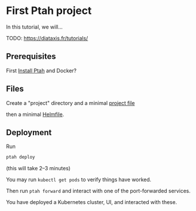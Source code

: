 # First Ptah project

In this tutorial, we will...

TODO: https://diataxis.fr/tutorials/

## Prerequisites

First [Install Ptah](../guides/install.md) and Docker?

## Files

Create a "project" directory and a minimal
[project file](../reference/project.md)

then a minimal [Helmfile](https://helmfile.readthedocs.io/en/latest/#getting-started).

## Deployment

Run

```bash
ptah deploy
```

(this will take 2&ndash;3 minutes)

You may run `kubectl get pods` to verify things have worked.

Then run `ptah forward` and interact with one of the port-forwarded services.

You have deployed a Kubernetes cluster, UI, and interacted with these.
